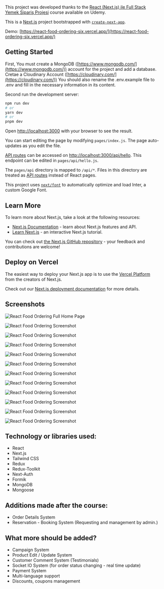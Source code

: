 This project was developed thanks to the [React (Next.js) ile Full Stack Yemek Sipariş Projesi](https://www.udemy.com/course/react-nextjs-ile-full-stack-yemek-siparis-projesi) course available on Udemy.

This is a [Next.js](https://nextjs.org/) project bootstrapped with [`create-next-app`](https://github.com/vercel/next.js/tree/canary/packages/create-next-app).


Demo: [https://react-food-ordering-six.vercel.app/](https://react-food-ordering-six.vercel.app/)

## Getting Started

First,
You must create a MongoDB ([https://www.mongodb.com/](https://www.mongodb.com/)) account for the project and add a database.
Cretae a Cloudinary Account ([https://cloudinary.com/](https://cloudinary.com/))
You should also rename the .env.example file to .env and fill in the necessary information in its content.


Second run the development server:

```bash
npm run dev
# or
yarn dev
# or
pnpm dev
```

Open [http://localhost:3000](http://localhost:3000) with your browser to see the result.

You can start editing the page by modifying `pages/index.js`. The page auto-updates as you edit the file.

[API routes](https://nextjs.org/docs/api-routes/introduction) can be accessed on [http://localhost:3000/api/hello](http://localhost:3000/api/hello). This endpoint can be edited in `pages/api/hello.js`.

The `pages/api` directory is mapped to `/api/*`. Files in this directory are treated as [API routes](https://nextjs.org/docs/api-routes/introduction) instead of React pages.

This project uses [`next/font`](https://nextjs.org/docs/basic-features/font-optimization) to automatically optimize and load Inter, a custom Google Font.

## Learn More

To learn more about Next.js, take a look at the following resources:

- [Next.js Documentation](https://nextjs.org/docs) - learn about Next.js features and API.
- [Learn Next.js](https://nextjs.org/learn) - an interactive Next.js tutorial.

You can check out [the Next.js GitHub repository](https://github.com/vercel/next.js/) - your feedback and contributions are welcome!

## Deploy on Vercel

The easiest way to deploy your Next.js app is to use the [Vercel Platform](https://vercel.com/new?utm_medium=default-template&filter=next.js&utm_source=create-next-app&utm_campaign=create-next-app-readme) from the creators of Next.js.

Check out our [Next.js deployment documentation](https://nextjs.org/docs/deployment) for more details.

## Screenshots

![React Food Ordering Full Home Page](https://github.com/barisertugrul/react-food-ordering/blob/main/public/screenshots/_ss-fullpage.png)

![React Food Ordering Screenshot](https://github.com/barisertugrul/react-food-ordering/blob/main/public/screenshots/ss_7.png)

![React Food Ordering Screenshot](https://github.com/barisertugrul/react-food-ordering/blob/main/public/screenshots/ss_8.png)

![React Food Ordering Screenshot](https://github.com/barisertugrul/react-food-ordering/blob/main/public/screenshots/ss_9.png)

![React Food Ordering Screenshot](https://github.com/barisertugrul/react-food-ordering/blob/main/public/screenshots/ss_10.png)

![React Food Ordering Screenshot](https://github.com/barisertugrul/react-food-ordering/blob/main/public/screenshots/ss_11.png)

![React Food Ordering Screenshot](https://github.com/barisertugrul/react-food-ordering/blob/main/public/screenshots/ss_12.png)

![React Food Ordering Screenshot](https://github.com/barisertugrul/react-food-ordering/blob/main/public/screenshots/ss_13.png)

![React Food Ordering Screenshot](https://github.com/barisertugrul/react-food-ordering/blob/main/public/screenshots/ss_14.png)

![React Food Ordering Screenshot](https://github.com/barisertugrul/react-food-ordering/blob/main/public/screenshots/ss_15.png)

![React Food Ordering Screenshot](https://github.com/barisertugrul/react-food-ordering/blob/main/public/screenshots/ss_16.png)

![React Food Ordering Screenshot](https://github.com/barisertugrul/react-food-ordering/blob/main/public/screenshots/ss_17.png)

## Technology or libraries used:
- React
- Next.js
- Tailwind CSS
- Redux
- Redux-Toolkit
- Next-Auth
- Formik
- MongoDB
- Mongoose

## Additions made after the course:
- Order Details System
- Reservation - Booking System (Requesting and management by admin.)

## What more should be added?
- Campaign System
- Product Edit / Update System
- Customer Comment System (Testimonials)
- Socket IO System (for order status changing - real time update)
- Payment System
- Multi-language support
- Discounts, coupons management